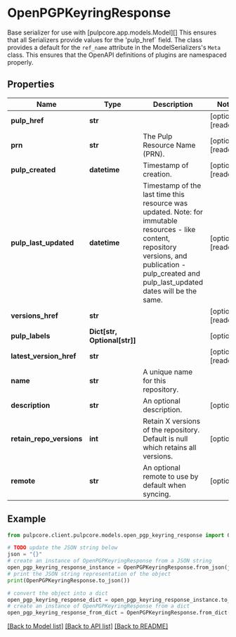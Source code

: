 # OpenPGPKeyringResponse

Base serializer for use with [pulpcore.app.models.Model][]  This ensures that all Serializers provide values for the 'pulp_href` field.  The class provides a default for the ``ref_name`` attribute in the ModelSerializers's ``Meta`` class. This ensures that the OpenAPI definitions of plugins are namespaced properly.

## Properties

Name | Type | Description | Notes
------------ | ------------- | ------------- | -------------
**pulp_href** | **str** |  | [optional] [readonly] 
**prn** | **str** | The Pulp Resource Name (PRN). | [optional] [readonly] 
**pulp_created** | **datetime** | Timestamp of creation. | [optional] [readonly] 
**pulp_last_updated** | **datetime** | Timestamp of the last time this resource was updated. Note: for immutable resources - like content, repository versions, and publication - pulp_created and pulp_last_updated dates will be the same. | [optional] [readonly] 
**versions_href** | **str** |  | [optional] [readonly] 
**pulp_labels** | **Dict[str, Optional[str]]** |  | [optional] 
**latest_version_href** | **str** |  | [optional] [readonly] 
**name** | **str** | A unique name for this repository. | 
**description** | **str** | An optional description. | [optional] 
**retain_repo_versions** | **int** | Retain X versions of the repository. Default is null which retains all versions. | [optional] 
**remote** | **str** | An optional remote to use by default when syncing. | [optional] 

## Example

```python
from pulpcore.client.pulpcore.models.open_pgp_keyring_response import OpenPGPKeyringResponse

# TODO update the JSON string below
json = "{}"
# create an instance of OpenPGPKeyringResponse from a JSON string
open_pgp_keyring_response_instance = OpenPGPKeyringResponse.from_json(json)
# print the JSON string representation of the object
print(OpenPGPKeyringResponse.to_json())

# convert the object into a dict
open_pgp_keyring_response_dict = open_pgp_keyring_response_instance.to_dict()
# create an instance of OpenPGPKeyringResponse from a dict
open_pgp_keyring_response_from_dict = OpenPGPKeyringResponse.from_dict(open_pgp_keyring_response_dict)
```
[[Back to Model list]](../README.md#documentation-for-models) [[Back to API list]](../README.md#documentation-for-api-endpoints) [[Back to README]](../README.md)


